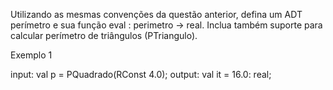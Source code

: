 Utilizando as mesmas convenções da questão anterior, defina um ADT perímetro e sua função eval : perimetro -> real. Inclua também suporte para calcular perı́metro de triângulos (PTriangulo).

Exemplo 1

input: val p = PQuadrado(RConst 4.0); output: val it = 16.0: real;
